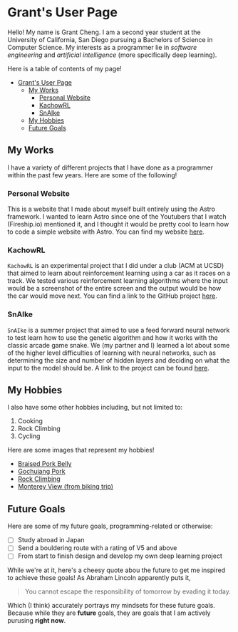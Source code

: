 # Grant's User Page

Hello! My name is Grant Cheng. I am a second year student at the University of California, San Diego pursuing a Bachelors of Science in Computer Science. My interests as a programmer lie in *software engineering* and *artificial intelligence* (more specifically deep learning).

Here is a table of contents of my page!
- [Grant's User Page](#grants-user-page)
  - [My Works](#my-works)
    - [Personal Website](#personal-website)
    - [KachowRL](#kachowrl)
    - [SnAIke](#snaike)
  - [My Hobbies](#my-hobbies)
  - [Future Goals](#future-goals)

## My Works

I have a variety of different projects that I have done as a programmer within the past few years. Here are some of the following!

### Personal Website

This is a website that I made about myself built entirely using the Astro framework. I wanted to learn Astro since one of the Youtubers that I watch (Fireship.io) mentioned it, and I thought it would be pretty cool to learn how to code a simple website with Astro. You can find my website [here](https://www.grantcheng.com).

### KachowRL

`KachowRL` is an experimental project that I did under a club (ACM at UCSD) that aimed to learn about reinforcement learning using a car as it races on a track. We tested various reinforcement learning algorithms where the input would be a screenshot of the entire screen and the output would be how the car would move next. You can find a link to the GitHub project [here](https://github.com/acmucsd-projects/KachowRL).

### SnAIke

`SnAIke` is a summer project that aimed to use a feed forward neural network to test learn how to use the genetic algorithm and how it works with the classic arcade game snake. We (my partner and I) learned a lot about some of the higher level difficulties of learning with neural networks, such as determining the size and number of hidden layers and deciding on what the input to the model should be. A link to the project can be found [here](https://github.com/UCSD-CSE-SPIS-2021/spis21-snaike-Arnav-Grant).

## My Hobbies

I also have some other hobbies including, but not limited to:
1. Cooking
2. Rock Climbing
3. Cycling

Here are some images that represent my hobbies!
* [Braised Pork Belly](/images/meal1.jpg)
* [Gochujang Pork](/images/meal2.jpg)
* [Rock Climbing](/images/climbing.jpeg)
* [Monterey View (from biking trip)](/images/monterey.jpeg)

## Future Goals

Here are some of my future goals, programming-related or otherwise:
- [ ] Study abroad in Japan
- [ ] Send a bouldering route with a rating of V5 and above
- [ ] From start to finish design and develop my own deep learning project

While we're at it, here's a cheesy quote abou the future to get me inspired to achieve these goals! As Abraham Lincoln apparently puts it,
> You cannot escape the responsibility of tomorrow by evading it today.

Which (I think) accurately portrays my mindsets for these future goals. Because while they are **future** goals, they are goals that I am actively purusing **right now**.